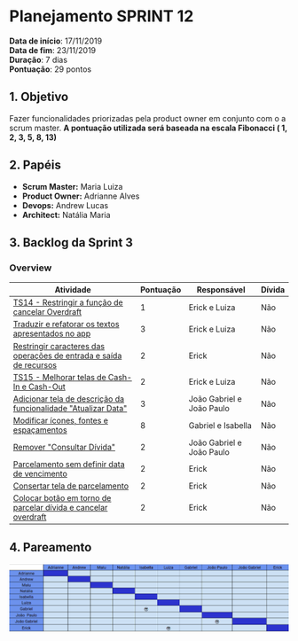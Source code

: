 # Planejamento SPRINT 12

**Data de início**: 17/11/2019 <br/>
**Data de fim**: 23/11/2019 <br/>
**Duração**: 7 dias <br/>
**Pontuação**: 29 pontos 

## 1. Objetivo

Fazer funcionalidades priorizadas pela product owner em conjunto com o a scrum master. **A pontuação utilizada será baseada na escala Fibonacci ( 1, 2, 3, 5, 8, 13)**


## 2. Papéis 

* **Scrum Master:** Maria Luiza
* **Product Owner:** Adrianne Alves
* **Devops:** Andrew Lucas
* **Architect:** Natália Maria


## 3. Backlog da Sprint 3

### Overview
| Atividade | Pontuação | Responsável | Dívida |
| - | - | - | - |
| [TS14 - Restringir a função de cancelar Overdraft](https://github.com/fga-eps-mds/2019.2-over26/issues/191) | 1| Erick e Luiza | Não |
| [Traduzir e refatorar os textos apresentados no app](https://github.com/fga-eps-mds/2019.2-over26/issues/190) | 3 | Erick e Luiza | Não |
| [Restringir caracteres das operações de entrada e saída de recursos](https://github.com/fga-eps-mds/2019.2-over26/issues/189)| 2 | Erick | Não |
| [TS15 - Melhorar telas de Cash-In e Cash-Out](https://github.com/fga-eps-mds/2019.2-over26/issues/192) | 2 | Erick e Luiza | Não |
| [Adicionar tela de descrição da funcionalidade "Atualizar Data"](https://github.com/fga-eps-mds/2019.2-over26/issues/193) | 3 | João Gabriel e João Paulo | Não |
| [Modificar ícones, fontes e espaçamentos](https://github.com/fga-eps-mds/2019.2-over26/issues/187) | 8 | Gabriel e Isabella | Não |
| [Remover "Consultar Dívida"](https://github.com/fga-eps-mds/2019.2-over26/issues/185) | 2 | João Gabriel e João Paulo | Não |
| [Parcelamento sem definir data de vencimento](https://github.com/fga-eps-mds/2019.2-over26/issues/204) | 2 | Erick | Não |
| [Consertar tela de parcelamento](https://github.com/fga-eps-mds/2019.2-over26/issues/195) | 2 | Erick | Não |
| [Colocar botão em torno de parcelar dívida e cancelar overdraft](https://github.com/fga-eps-mds/2019.2-over26/issues/186) | 2 | Erick | Não |




## 4. Pareamento
![](../../images/metrics_agile/pareamento_sprint12.png)